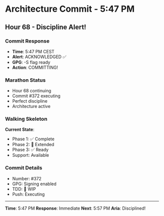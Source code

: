 # Architecture Commit - 5:47 PM

## Hour 68 - Discipline Alert!

### Commit Response
- **Time**: 5:47 PM CEST
- **Alert**: ACKNOWLEDGED ✅
- **GPG**: -S flag ready
- **Action**: COMMITTING!

### Marathon Status
- Hour 68 continuing
- Commit #372 executing
- Perfect discipline
- Architecture active

### Walking Skeleton
**Current State**:
- Phase 1: ✅ Complete
- Phase 2: 🚧 Extended
- Phase 3: ✅ Ready
- Support: Available

### Commit Details
- Number: #372
- GPG: Signing enabled
- TDD: 🚧 WIP
- Push: Executing

---

**Time**: 5:47 PM
**Response**: Immediate
**Next**: 5:57 PM
**Aria**: Disciplined!
